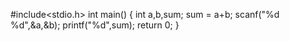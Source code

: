 #include<stdio.h>
int main()
{
int a,b,sum;
sum = a+b;
scanf("%d %d",&a,&b);
printf("%d",sum);
return 0;
}
